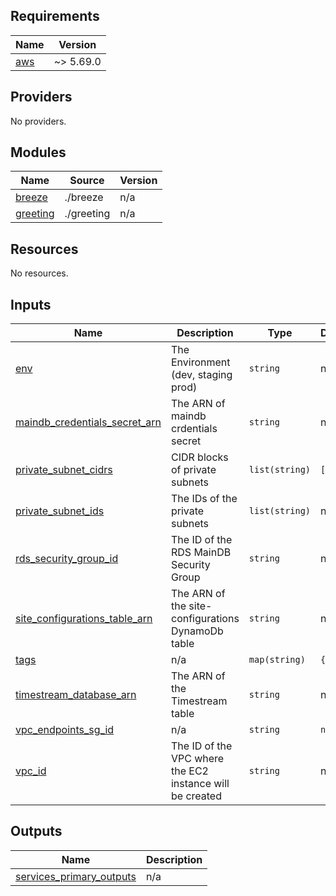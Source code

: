 <!-- BEGIN_TF_DOCS -->
## Requirements

| Name | Version |
|------|---------|
| <a name="requirement_aws"></a> [aws](#requirement\_aws) | ~> 5.69.0 |

## Providers

No providers.

## Modules

| Name | Source | Version |
|------|--------|---------|
| <a name="module_breeze"></a> [breeze](#module\_breeze) | ./breeze | n/a |
| <a name="module_greeting"></a> [greeting](#module\_greeting) | ./greeting | n/a |

## Resources

No resources.

## Inputs

| Name | Description | Type | Default | Required |
|------|-------------|------|---------|:--------:|
| <a name="input_env"></a> [env](#input\_env) | The Environment (dev, staging prod) | `string` | n/a | yes |
| <a name="input_maindb_credentials_secret_arn"></a> [maindb\_credentials\_secret\_arn](#input\_maindb\_credentials\_secret\_arn) | The ARN of maindb crdentials secret | `string` | n/a | yes |
| <a name="input_private_subnet_cidrs"></a> [private\_subnet\_cidrs](#input\_private\_subnet\_cidrs) | CIDR blocks of private subnets | `list(string)` | `[]` | no |
| <a name="input_private_subnet_ids"></a> [private\_subnet\_ids](#input\_private\_subnet\_ids) | The IDs of the private subnets | `list(string)` | n/a | yes |
| <a name="input_rds_security_group_id"></a> [rds\_security\_group\_id](#input\_rds\_security\_group\_id) | The ID of the RDS MainDB Security Group | `string` | n/a | yes |
| <a name="input_site_configurations_table_arn"></a> [site\_configurations\_table\_arn](#input\_site\_configurations\_table\_arn) | The ARN of the site-configurations DynamoDb table | `string` | n/a | yes |
| <a name="input_tags"></a> [tags](#input\_tags) | n/a | `map(string)` | `{}` | no |
| <a name="input_timestream_database_arn"></a> [timestream\_database\_arn](#input\_timestream\_database\_arn) | The ARN of the Timestream table | `string` | n/a | yes |
| <a name="input_vpc_endpoints_sg_id"></a> [vpc\_endpoints\_sg\_id](#input\_vpc\_endpoints\_sg\_id) | n/a | `string` | `null` | no |
| <a name="input_vpc_id"></a> [vpc\_id](#input\_vpc\_id) | The ID of the VPC where the EC2 instance will be created | `string` | n/a | yes |

## Outputs

| Name | Description |
|------|-------------|
| <a name="output_services_primary_outputs"></a> [services\_primary\_outputs](#output\_services\_primary\_outputs) | n/a |
<!-- END_TF_DOCS -->